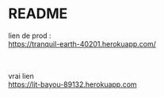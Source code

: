 # README
lien de prod : </br>
https://tranquil-earth-40201.herokuapp.com/</br></br></br>


vrai lien</br>
https://lit-bayou-89132.herokuapp.com
